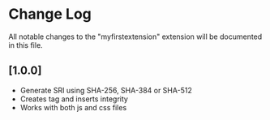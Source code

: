 # Change Log
All notable changes to the "myfirstextension" extension will be documented in this file.

## [1.0.0]
- Generate SRI using SHA-256, SHA-384 or SHA-512
- Creates tag and inserts integrity
- Works with both js and css files